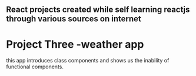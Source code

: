 ## React projects created while self learning reactjs through various sources on internet

Project Three -weather app
==========================
this app introduces class components and shows us the inability of functional components.